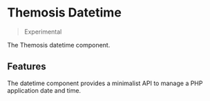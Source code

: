 <!--
SPDX-FileCopyrightText: 2024 Julien Lambé <julien@themosis.com>

SPDX-License-Identifier: GPL-3.0-or-later
-->

Themosis Datetime
=================

> Experimental

The Themosis datetime component.

Features
--------

The datetime component provides a minimalist API to manage a PHP application date and time.
